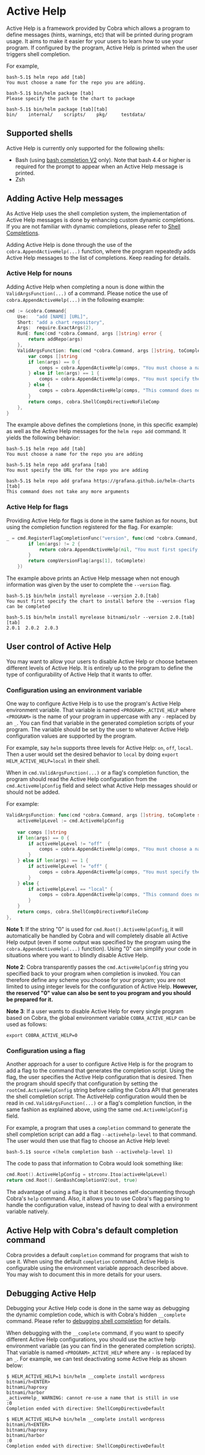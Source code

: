 # Active Help

Active Help is a framework provided by Cobra which allows a program to define messages (hints, warnings, etc) that will be printed during program usage.  It aims to make it easier for your users to learn how to use your program.  If configured by the program, Active Help is printed when the user triggers shell completion.

For example, 
```
bash-5.1$ helm repo add [tab]
You must choose a name for the repo you are adding.

bash-5.1$ bin/helm package [tab]
Please specify the path to the chart to package

bash-5.1$ bin/helm package [tab][tab]
bin/    internal/    scripts/    pkg/     testdata/
```
## Supported shells

Active Help is currently only supported for the following shells:
- Bash (using [bash completion V2](shell_completions.md#bash-completion-v2) only). Note that bash 4.4 or higher is required for the prompt to appear when an Active Help message is printed.
- Zsh

## Adding Active Help messages

As Active Help uses the shell completion system, the implementation of Active Help messages is done by enhancing custom dynamic completions.  If you are not familiar with dynamic completions, please refer to [Shell Completions](shell_completions.md).

Adding Active Help is done through the use of the `cobra.AppendActiveHelp(...)` function, where the program repeatedly adds Active Help messages to the list of completions.  Keep reading for details.

### Active Help for nouns

Adding Active Help when completing a noun is done within the `ValidArgsFunction(...)` of a command.  Please notice the use of `cobra.AppendActiveHelp(...)` in the following example:

```go
cmd := &cobra.Command{
	Use:   "add [NAME] [URL]",
	Short: "add a chart repository",
	Args:  require.ExactArgs(2),
	RunE: func(cmd *cobra.Command, args []string) error {
		return addRepo(args)
	},
	ValidArgsFunction: func(cmd *cobra.Command, args []string, toComplete string) ([]string, cobra.ShellCompDirective) {
		var comps []string
		if len(args) == 0 {
			comps = cobra.AppendActiveHelp(comps, "You must choose a name for the repo you are adding")
		} else if len(args) == 1 {
			comps = cobra.AppendActiveHelp(comps, "You must specify the URL for the repo you are adding")
		} else {
			comps = cobra.AppendActiveHelp(comps, "This command does not take any more arguments")
		}
		return comps, cobra.ShellCompDirectiveNoFileComp
	},
}
```
The example above defines the completions (none, in this specific example) as well as the Active Help messages for the `helm repo add` command.  It yields the following behavior:
```
bash-5.1$ helm repo add [tab]
You must choose a name for the repo you are adding

bash-5.1$ helm repo add grafana [tab]
You must specify the URL for the repo you are adding

bash-5.1$ helm repo add grafana https://grafana.github.io/helm-charts [tab]
This command does not take any more arguments
```

### Active Help for flags

Providing Active Help for flags is done in the same fashion as for nouns, but using the completion function registered for the flag.  For example:
```go
_ = cmd.RegisterFlagCompletionFunc("version", func(cmd *cobra.Command, args []string, toComplete string) ([]string, cobra.ShellCompDirective) {
		if len(args) != 2 {
			return cobra.AppendActiveHelp(nil, "You must first specify the chart to install before the --version flag can be completed"), cobra.ShellCompDirectiveNoFileComp
		}
		return compVersionFlag(args[1], toComplete)
	})
```
The example above prints an Active Help message when not enough information was given by the user to complete the `--version` flag.
```
bash-5.1$ bin/helm install myrelease --version 2.0.[tab]
You must first specify the chart to install before the --version flag can be completed

bash-5.1$ bin/helm install myrelease bitnami/solr --version 2.0.[tab][tab]
2.0.1  2.0.2  2.0.3
```

## User control of Active Help

You may want to allow your users to disable Active Help or choose between different levels of Active Help.  It is entirely up to the program to define the type of configurability of Active Help that it wants to offer.  

### Configuration using an environment variable

One way to configure Active Help is to use the program's Active Help environment
variable.  That variable is named `<PROGRAM>_ACTIVE_HELP` where `<PROGRAM>` is the name of your 
program in uppercase with any `-` replaced by an `_`.  You can find that variable in the generated
completion scripts of your program.  The variable should be set by the user to whatever Active Help 
configuration values are supported by the program.

For example, say `helm` supports three levels for Active Help: `on`, `off`, `local`.  Then a user
would set the desired behavior to `local` by doing `export HELM_ACTIVE_HELP=local` in their shell.

When in `cmd.ValidArgsFunction(...)` or a flag's completion function, the program should read the
Active Help configuration from the `cmd.ActiveHelpConfig` field and select what Active Help messages
should or should not be added.

For example:
```go
ValidArgsFunction: func(cmd *cobra.Command, args []string, toComplete string) ([]string, cobra.ShellCompDirective) {
	activeHelpLevel := cmd.ActiveHelpConfig
	
	var comps []string
	if len(args) == 0 {
		if activeHelpLevel != "off"  {
			comps = cobra.AppendActiveHelp(comps, "You must choose a name for the repo you are adding")
		}
	} else if len(args) == 1 {
		if activeHelpLevel != "off" {
			comps = cobra.AppendActiveHelp(comps, "You must specify the URL for the repo you are adding")
		}
	} else {
		if activeHelpLevel == "local" {
			comps = cobra.AppendActiveHelp(comps, "This command does not take any more arguments")
		}
	}
	return comps, cobra.ShellCompDirectiveNoFileComp
},
```
**Note 1**: If the string "0" is used for `cmd.Root().ActiveHelpConfig`, it will automatically be handled by Cobra and will completely disable all Active Help output (even if some output was specified by the program using the `cobra.AppendActiveHelp(...)` function).  Using "0" can simplify your code in situations where you want to blindly disable Active Help.

**Note 2**: Cobra transparently passes the `cmd.ActiveHelpConfig` string you specified back to your program when completion is invoked.  You can therefore define any scheme you choose for your program; you are not limited to using integer levels for the configuration of Active Help.  **However, the reserved "0" value can also be sent to you program and you should be prepared for it.**

**Note 3**: If a user wants to disable Active Help for every single program based on Cobra, the global environment variable `COBRA_ACTIVE_HELP` can be used as follows:
```
export COBRA_ACTIVE_HELP=0
```

### Configuration using a flag

Another approach for a user to configure Active Help is for the program to add a flag to the command that generates 
the completion script.  Using the flag, the user specifies the Active Help configuration that is
desired.  Then the program should specify that configuration by setting the `rootCmd.ActiveHelpConfig` string
before calling the Cobra API that generates the shell completion script.
The ActiveHelp configuration would then be read in `cmd.ValidArgsFunction(...)` or a flag's completion function, in the same 
fashion as explained above, using the same `cmd.ActiveHelpConfig` field.

For example, a program that uses a `completion` command to generate the shell completion script can add a flag `--activehelp-level` to that command.  The user would then use that flag to choose an Active Help level:
```
bash-5.1$ source <(helm completion bash --activehelp-level 1)
```
The code to pass that information to Cobra would look something like:
```go
cmd.Root().ActiveHelpConfig = strconv.Itoa(activeHelpLevel)
return cmd.Root().GenBashCompletionV2(out, true)
```

The advantage of using a flag is that it becomes self-documenting through Cobra's `help` command.  Also, it allows you to
use Cobra's flag parsing to handle the configuration value, instead of having to deal with a environment variable natively.

## Active Help with Cobra's default completion command

Cobra provides a default `completion` command for programs that wish to use it.
When using the default `completion` command, Active Help is configurable using the
environment variable approach described above.  You may wish to document this in more
details for your users.

## Debugging Active Help

Debugging your Active Help code is done in the same way as debugging the dynamic completion code, which is with Cobra's hidden `__complete` command.  Please refer to [debugging shell completion](shell_completions.md#debugging) for details.

When debugging with the `__complete` command, if you want to specify different Active Help configurations, you should use the active help environment variable (as you can find in the generated completion scripts).  That variable is named `<PROGRAM>_ACTIVE_HELP` where any `-` is replaced by an `_`.  For example, we can test deactivating some Active Help as shown below:
```
$ HELM_ACTIVE_HELP=1 bin/helm __complete install wordpress bitnami/h<ENTER>
bitnami/haproxy
bitnami/harbor
_activeHelp_ WARNING: cannot re-use a name that is still in use
:0
Completion ended with directive: ShellCompDirectiveDefault

$ HELM_ACTIVE_HELP=0 bin/helm __complete install wordpress bitnami/h<ENTER>
bitnami/haproxy
bitnami/harbor
:0
Completion ended with directive: ShellCompDirectiveDefault
```
